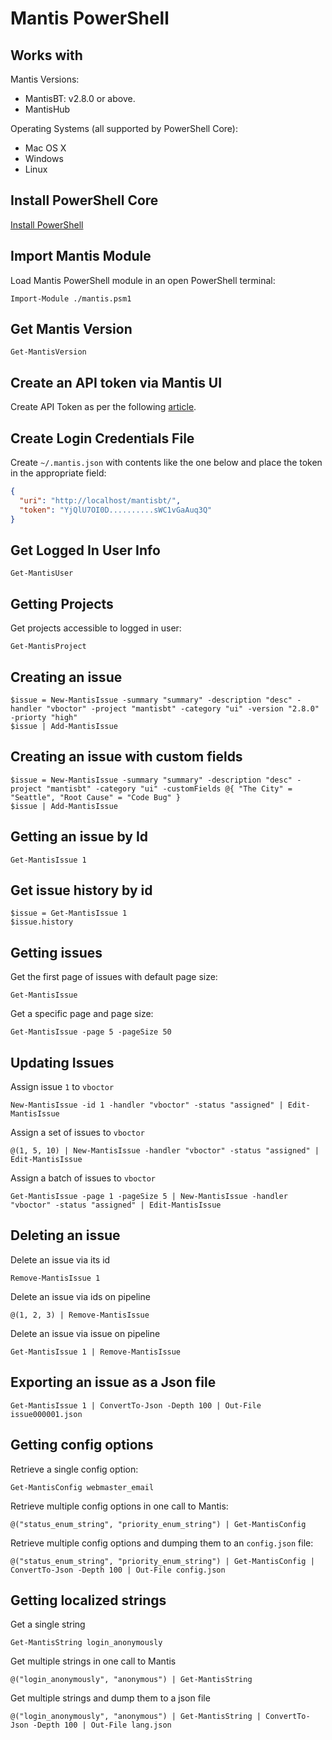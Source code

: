 # Mantis PowerShell

## Works with

Mantis Versions:
- MantisBT: v2.8.0 or above.
- MantisHub

Operating Systems (all supported by PowerShell Core):
- Mac OS X
- Windows
- Linux

## Install PowerShell Core

[Install PowerShell](https://github.com/PowerShell/PowerShell)

## Import Mantis Module

Load Mantis PowerShell module in an open PowerShell terminal:

```
Import-Module ./mantis.psm1
```

## Get Mantis Version

```
Get-MantisVersion
```

## Create an API token via Mantis UI

Create API Token as per the following [article](https://support.mantishub.com/hc/en-us/articles/206640376-Using-API-Tokens-to-access-MantisHub).

## Create Login Credentials File

Create `~/.mantis.json` with contents like the one below and place the token in the appropriate field:

```json
{
  "uri": "http://localhost/mantisbt/",
  "token": "YjQlU7OI0D..........sWC1vGaAuq3Q"
}
```

## Get Logged In User Info

```
Get-MantisUser
```

## Getting Projects

Get projects accessible to logged in user:
```
Get-MantisProject
```

## Creating an issue

```
$issue = New-MantisIssue -summary "summary" -description "desc" -handler "vboctor" -project "mantisbt" -category "ui" -version "2.8.0" -priorty "high"
$issue | Add-MantisIssue
```

## Creating an issue with custom fields

```
$issue = New-MantisIssue -summary "summary" -description "desc" -project "mantisbt" -category "ui" -customFields @{ "The City" = "Seattle", "Root Cause" = "Code Bug" }
$issue | Add-MantisIssue
```

## Getting an issue by Id

```
Get-MantisIssue 1
```

## Get issue history by id

```
$issue = Get-MantisIssue 1
$issue.history
```

## Getting issues

Get the first page of issues with default page size:
```
Get-MantisIssue
```

Get a specific page and page size:
```
Get-MantisIssue -page 5 -pageSize 50
```

## Updating Issues

Assign issue `1` to `vboctor`
```
New-MantisIssue -id 1 -handler "vboctor" -status "assigned" | Edit-MantisIssue
```

Assign a set of issues to `vboctor`
```
@(1, 5, 10) | New-MantisIssue -handler "vboctor" -status "assigned" | Edit-MantisIssue
```

Assign a batch of issues to `vboctor`
```
Get-MantisIssue -page 1 -pageSize 5 | New-MantisIssue -handler "vboctor" -status "assigned" | Edit-MantisIssue
```

## Deleting an issue

Delete an issue via its id
```
Remove-MantisIssue 1
```

Delete an issue via ids on pipeline
```
@(1, 2, 3) | Remove-MantisIssue
```

Delete an issue via issue on pipeline
```
Get-MantisIssue 1 | Remove-MantisIssue
```

## Exporting an issue as a Json file

```
Get-MantisIssue 1 | ConvertTo-Json -Depth 100 | Out-File issue000001.json
```

## Getting config options

Retrieve a single config option:
```
Get-MantisConfig webmaster_email
```

Retrieve multiple config options in one call to Mantis:
```
@("status_enum_string", "priority_enum_string") | Get-MantisConfig
```

Retrieve multiple config options and dumping them to an `config.json` file:
```
@("status_enum_string", "priority_enum_string") | Get-MantisConfig | ConvertTo-Json -Depth 100 | Out-File config.json
```

## Getting localized strings

Get a single string
```
Get-MantisString login_anonymously
```

Get multiple strings in one call to Mantis
```
@("login_anonymously", "anonymous") | Get-MantisString
```

Get multiple strings and dump them to a json file
```
@("login_anonymously", "anonymous") | Get-MantisString | ConvertTo-Json -Depth 100 | Out-File lang.json
```